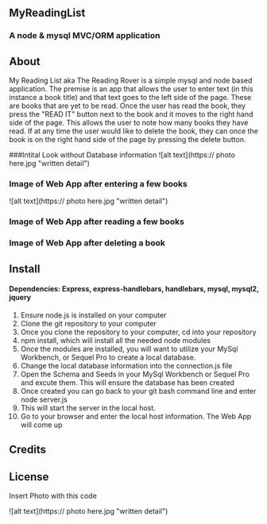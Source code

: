 ## MyReadingList
### A node &amp; mysql MVC/ORM application 

## About
My Reading List aka The Reading Rover is a simple mysql and node based application. The premise is an app that allows the user to enter text (in this instance a book title) and that text goes to the left side of the page.  These are books that are yet to be read.  Once the user has read the book, they press the "READ IT" button next to the book and it moves to the right hand side of the page.  This allows the user to note how many books they have read.   If at any time the user would like to delete the book, they can once the book is on the right hand side of the page by pressing the delete button. 

###Intital Look without Database information
![alt text](https:// photo here.jpg "written detail") 

### Image of Web App after entering a few books
![alt text](https:// photo here.jpg "written detail") 

### Image of Web App after reading a few books

### Image of Web App after deleting a book





## Install
#### Dependencies:  Express, express-handlebars, handlebars, mysql, mysql2, jquery
1. Ensure node.js is installed on your computer
2. Clone the git repository to your computer
3. Once you clone the repository to your computer, cd into your repository
4. npm install, which will install all the needed node modules
5. Once the modules are installed, you will want to utilize your MySql Workbench, or Sequel Pro to create a local database. 
6.  Change the local database information into the connection.js file
7. Open the Schema and Seeds in your MySql Workbench or Sequel Pro and excute them.  This will ensure the database has been created
8. Once created you can go back to your git bash command line and enter node server.js
9. This will start the server in the local host. 
10. Go to your browser and enter the local host information.  The Web App will come up



## Credits

## License


Insert Photo with this code

![alt text](https:// photo here.jpg "written detail") 